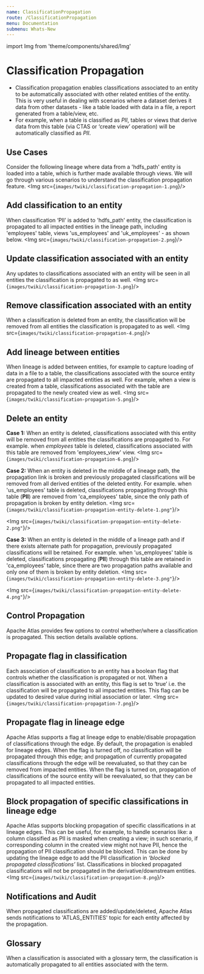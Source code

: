 ```yaml
---
name: ClassificationPropagation
route: /ClassificationPropagation
menu: Documentation
submenu: Whats-New  
---
```

import Img from 'theme/components/shared/Img'

# Classification Propagation

* Classification propagation enables classifications associated to an entity to be automatically associated with other related entities of the entity. This is very useful in dealing with scenarios where a dataset derives it data from other datasets - like a table loaded with data in a file, a report generated from a table/view, etc. 
* For example, when a table is classified as *PII*, tables or views that derive data from this table (via CTAS or ‘create view’ operation) will be automatically classified as *PII*.


## Use Cases

Consider the following lineage where data from a 'hdfs_path' entity is loaded into a table, which is further made available through views. We will go through various scenarios to understand the classification propagation feature.
<Img src={`images/twiki/classification-propagation-1.png`}/>


## Add classification to an entity

When classification ‘PII’ is added to 'hdfs_path' entity, the classification is propagated to all impacted entities in the lineage path, including 'employees' table, views 'us_employees' and 'uk_employees' - as shown below.
<Img src={`images/twiki/classification-propagation-2.png`}/>

## Update classification associated with an entity

Any updates to classifications associated with an entity will be seen in all entities the classification is propagated to as well.
<Img src={`images/twiki/classification-propagation-3.png`}/>

## Remove classification associated with an entity

When a classification is deleted from an entity, the classification will be removed from all entities the classification is propagated to as well.
<Img src={`images/twiki/classification-propagation-4.png`}/>

## Add lineage between entities

When lineage is added between entities, for example to capture loading of data in a file to a table, the classifications associated with the source entity are propagated to all impacted entities as well.
For example, when a view is created from a table, classifications associated with the table are propagated to the newly created view as well.
<Img src={`images/twiki/classification-propagation-5.png`}/>

## Delete an entity

**Case 1:**
When an entity is deleted, classifications associated with this entity will be removed from all entities the classifications are propagated to. 
For example. when _employees_ table is deleted, classifications associated with this table are removed from 'employees_view' view.
<Img src={`images/twiki/classification-propagation-6.png`}/>

**Case 2:**
When an entity is deleted in the middle of a lineage path, the propagation link is broken and previously propagated classifications will be removed from all derived entities of the deleted entity.
For example. when 'us_employees' table is deleted, classifications propagating through this table (**PII**) are removed from 'ca_employees' table, since the only path of propagation is broken by entity deletion.
<Img src={`images/twiki/classification-propagation-entity-delete-1.png"`}/>

<Img src={`images/twiki/classification-propagation-entity-delete-2.png"`}/>

**Case 3:**
When an entity is deleted in the middle of a lineage path and if there exists alternate path for propagation, previously propagated classifications will be retained.
For example. when 'us_employees' table is deleted, classifications  propagating (**PII**) through this table are retained in 'ca_employees' table, since there are two propagation paths available and only one of them is broken by entity deletion.
<Img src={`images/twiki/classification-propagation-entity-delete-3.png"`}/>

<Img src={`images/twiki/classification-propagation-entity-delete-4.png"`}/>

## Control Propagation

Apache Atlas provides few options to control whether/where a classification is propagated. 
This section details available options.

## Propagate flag in classification

Each association of classification to an entity has a boolean flag that controls whether the classification is propagated or not. 
When a classification is associated with an entity, this flag is set to ‘true’ i.e. the classification will be propagated to all impacted entities. This flag can be updated to desired value during initial association or later.
<Img src={`images/twiki/classification-propagation-7.png`}/>

## Propagate flag in lineage edge

Apache Atlas supports a flag at lineage edge to enable/disable propagation of classifications through the edge. By default, the propagation is enabled for lineage edges. 
When the flag is turned off, no classification will be propagated through this edge; and propagation of currently propagated classifications through the edge will be reevaluated, so that they can be removed from impacted entities. 
When the flag is turned on, propagation of classifications of the source entity will be reevaluated, so that they can be propagated to all impacted entities.

## Block propagation of specific classifications in lineage edge

Apache Atlas supports blocking propagation of specific classifications in at lineage edges. 
This can be useful, for example, to handle scenarios like: a column classified as PII is masked when creating a view; in such scenario, if corresponding column in the created view might not have PII, hence the propagation of PII classification should be blocked. 
This can be done by updating the lineage edge to add the PII classification in _‘blocked propagated classifications’_ list.
Classifications in blocked propagated classifications will not be propagated in the derivative/downstream entities.
<Img src={`images/twiki/classification-propagation-8.png`}/>

## Notifications and Audit

When propagated classifications are added/update/deleted, Apache Atlas sends notifications to 'ATLAS_ENTITIES' topic for each entity affected by the propagation.

## Glossary

When a classification is associated with a glossary term, the classification is automatically propagated to all entities associated with the term.
